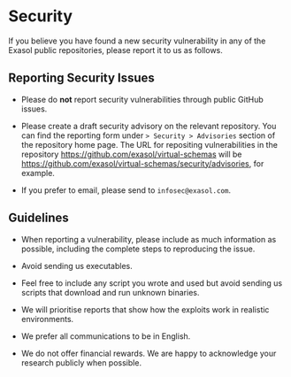 # Security

If you believe you have found a new security vulnerability in any of the Exasol public repositories, please report it to us as follows.

## Reporting Security Issues

* Please do **not** report security vulnerabilities through public GitHub issues.

* Please create a draft security advisory on the relevant repository. You can find the reporting form under `> Security > Advisories` section of the repository home page. The URL for repositing vulnerabilities in the repository https://github.com/exasol/virtual-schemas will be https://github.com/exasol/virtual-schemas/security/advisories, for example.

* If you prefer to email, please send to `infosec@exasol.com`.

## Guidelines 

* When reporting a vulnerability, please include as much information as possible, including the complete steps to reproducing the issue. 

* Avoid sending us executables.

* Feel free to include any script you wrote and used but avoid sending us scripts that download and run unknown binaries. 

* We will prioritise reports that show how the exploits work in realistic environments. 

* We prefer all communications to be in English. 

* We do not offer financial rewards. We are happy to acknowledge your research publicly when possible.
